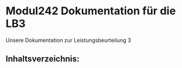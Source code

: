 # Modul242 Dokumentation für die LB3

Unsere Dokumentation zur Leistungsbeurteilung 3

## Inhaltsverzeichnis:
